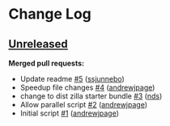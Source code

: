 # Change Log

## [Unreleased](https://github.com/sanger-pathogens/Bio-VertRes-Permissions/tree/HEAD)

**Merged pull requests:**

- Update readme [\#5](https://github.com/sanger-pathogens/Bio-VertRes-Permissions/pull/5) ([ssjunnebo](https://github.com/ssjunnebo))
- Speedup file changes [\#4](https://github.com/sanger-pathogens/Bio-VertRes-Permissions/pull/4) ([andrewjpage](https://github.com/andrewjpage))
- change to dist zilla starter bundle [\#3](https://github.com/sanger-pathogens/Bio-VertRes-Permissions/pull/3) ([nds](https://github.com/nds))
- Allow parallel script [\#2](https://github.com/sanger-pathogens/Bio-VertRes-Permissions/pull/2) ([andrewjpage](https://github.com/andrewjpage))
- Initial script [\#1](https://github.com/sanger-pathogens/Bio-VertRes-Permissions/pull/1) ([andrewjpage](https://github.com/andrewjpage))


